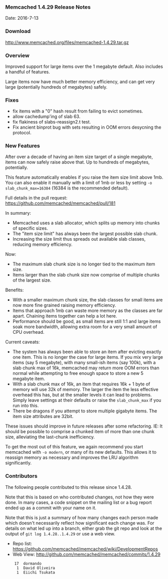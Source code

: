 ### Memcached 1.4.29 Release Notes

Date: 2016-7-13

### Download

http://www.memcached.org/files/memcached-1.4.29.tar.gz

### Overview

Improved support for large items over the 1 megabyte default. Also includes a
handful of features.

Large items now have much better memory efficiency, and can get very large
(potentially hundreds of megabytes) safely.

### Fixes

  * fix items with a "0" hash result from failing to evict sometimes.
  * allow cachedump'ing of slab 63.
  * fix flakiness of slabs-reassign2.t test.
  * Fix ancient binprot bug with sets resulting in OOM errors desycning the
    protocol.

### New Features

After over a decade of having an item size target of a single megabyte, items 
can now safely raise above that. Up to hundreds of megabytes, potentially.

This feature automatically enables if you raise the item size limit above 1mb.
You can also enable it manually with a limit of 1mb or less by setting `-o
slab_chunk_max=16384` (16384 is the recommended default).

Full details in the pull request:
https://github.com/memcached/memcached/pull/181

In summary:

 * Memcached uses a slab allocator, which splits up memory into chunks of
   specific sizes.
 * The "item size limit" has always been the largest possible slab chunk.
 * Increasing the size limit thus spreads out available slab classes, reducing
   memory efficiency.

Now:

 * The maximum slab chunk size is no longer tied to the maximum item size.
 * Items larger than the slab chunk size now comprise of multiple chunks of
   the largest size.

Benefits:

 * With a smaller maximum chunk size, the slab classes for small items are now
   more fine grained raising memory efficiency.
 * Items that approach 1mb can waste more memory as the classes are far apart.
   Chaining items together can help a lot here.
 * Performance should be good, as small items are still 1:1 and large items
   soak more bandwidth, allowing extra room for a very small amount of CPU
   overhead.

Current caveats:

 * The system has always been able to store an item after evicting exactly one
   item. This is no longer the case for large items. If you mix very large
   items (say 5 megabyte), with many small-ish items (say 100k), with a slab
   chunk max of 16k, memcached may return more OOM errors than normal while
   attempting to free enough space to store a new 5 megabyte item.
 * With a slab chunk max of 16k, an item that requires 16k + 1 byte of memory
   will use 32k of memory. The larger the item the less effective overhead
   this has, but at the smaller levels it can lead to problems. Simply leave
   settings at their defaults or raise the `slab_chunk_max` if you run into this.
 * There be dragons if you attempt to store multiple gigabyte items. The item
   size attributes are 32bit.

These issues should improve in future releases after some refactoring.
IE: It should be possible to comprise a chunked item of more than one chunk
size, alleviating the last-chunk inefficiency.

To get the most out of this feature, we again recommend you start memcached
with `-o modern`, or many of its new defaults. This allows it to reassign
memory as necessary and improves the LRU algorithm significantly.

### Contributors

The following people contributed to this release since 1.4.28.

Note that this is based on who contributed changes, not how they were
done.  In many cases, a code snippet on the mailing list or a bug
report ended up as a commit with your name on it.

Note that this is just a summary of how many changes each person made
which doesn't necessarily reflect how significant each change was.
For details on what led up into a branch, either grab the git repo and
look at the output of `git log 1.4.28..1.4.29` or use a web view.

  * Repo list: https://github.com/memcached/memcached/wiki/DevelopmentRepos
  * Web View: http://github.com/memcached/memcached/commits/1.4.29

```
    17	dormando
     1	David Oliveira
     1	Eiichi Tsukata

```
